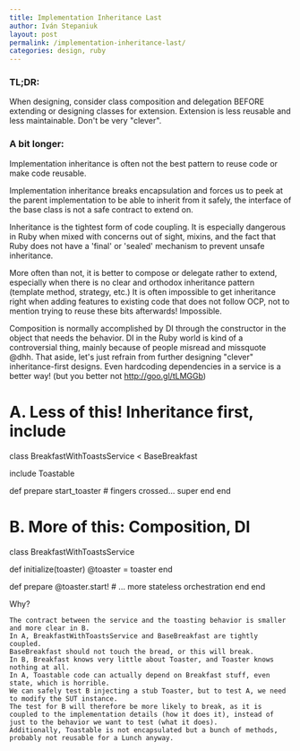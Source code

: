 ```yaml
---
title: Implementation Inheritance Last
author: Iván Stepaniuk
layout: post
permalink: /implementation-inheritance-last/
categories: design, ruby
---
```


### TL;DR:
When designing, consider class composition and delegation BEFORE extending or designing classes for extension. Extension is less reusable and less maintainable. Don't be very "clever".

### A bit longer:
Implementation inheritance is often not the best pattern to reuse code or make code reusable.

Implementation inheritance breaks encapsulation and forces us to peek at the parent implementation to be able to inherit from it safely, the interface of the base class is not a safe contract to extend on.

Inheritance is the tightest form of code coupling. It is especially dangerous in Ruby when mixed with concerns out of sight, mixins, and the fact that Ruby does not have a 'final' or 'sealed' mechanism to prevent unsafe inheritance.

More often than not, it is better to compose or delegate rather to extend, especially when there is no clear and orthodox inheritance pattern (template method, strategy, etc.) It is often impossible to get inheritance right when adding features to existing code that does not follow OCP, not to mention trying to reuse these bits afterwards! Impossible.

Composition is normally accomplished by DI through the constructor in the object that needs the behavior. DI in the Ruby world is kind of a controversial thing, mainly because of people misread and missquote @dhh. That aside, let's just refrain from further designing "clever" inheritance-first designs. Even hardcoding dependencies in a service is a better way! (but you better not http://goo.gl/tLMGGb)


# A. Less of this! Inheritance first, include
class BreakfastWithToastsService < BaseBreakfast

  include Toastable

  def prepare
    start_toaster
    # fingers crossed...
    super
  end
end


# B. More of this: Composition, DI
class BreakfastWithToastsService

  def initialize(toaster)
    @toaster = toaster
  end

  def prepare
    @toaster.start!
    # ... more stateless orchestration
  end
end

Why?

    The contract between the service and the toasting behavior is smaller and more clear in B.
    In A, BreakfastWithToastsService and BaseBreakfast are tightly coupled.
    BaseBreakfast should not touch the bread, or this will break.
    In B, Breakfast knows very little about Toaster, and Toaster knows nothing at all.
    In A, Toastable code can actually depend on Breakfast stuff, even state, which is horrible.
    We can safely test B injecting a stub Toaster, but to test A, we need to modify the SUT instance.
    The test for B will therefore be more likely to break, as it is coupled to the implementation details (how it does it), instead of just to the behavior we want to test (what it does).
    Additionally, Toastable is not encapsulated but a bunch of methods, probably not reusable for a Lunch anyway.

